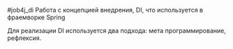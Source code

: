 #job4j_di
Работа с концепцией внедрения, DI, что используется в фраемворке Spring

Для реализации DI используется два подхода: мета программирование, рефлексия.
